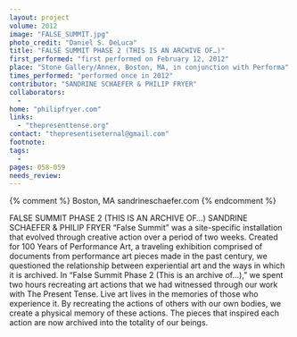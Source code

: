 ```yaml
---
layout: project
volume: 2012
image: "FALSE_SUMMIT.jpg"
photo_credit: "Daniel S. DeLuca"
title: "FALSE SUMMIT PHASE 2 (THIS IS AN ARCHIVE OF…)"
first_performed: "first performed on February 12, 2012"
place: "Stone Gallery/Annex, Boston, MA, in conjunction with Performa"
times_performed: "performed once in 2012"
contributor: "SANDRINE SCHAEFER & PHILIP FRYER"
collaborators: 
  - 
home: "philipfryer.com"
links: 
  - "thepresenttense.org"
contact: "thepresentiseternal@gmail.com"
footnote: 
tags: 
  - 
pages: 058-059
needs_review: 
---
```


{% comment %} 
Boston, MA
sandrineschaefer.com
{% endcomment %}

 FALSE SUMMIT PHASE 2 (THIS IS AN ARCHIVE OF…) 
 SANDRINE SCHAEFER &amp; PHILIP FRYER 
 “False Summit” was a site-specific installation that evolved through creative action over a period of two weeks. Created for 100 Years of Performance Art, a traveling exhibition comprised of documents from performance art pieces made in the past century, we questioned the relationship between experiential art and the ways in which it is archived. In “False Summit Phase 2 (This is an archive of…),” we spent two hours recreating art actions that we had witnessed through our work with The Present Tense. 
 Live art lives in the memories of those who experience it. By recreating the actions of others with our own bodies, we create a physical memory of these actions. The pieces that inspired each action are now archived into the totality of our beings. 
